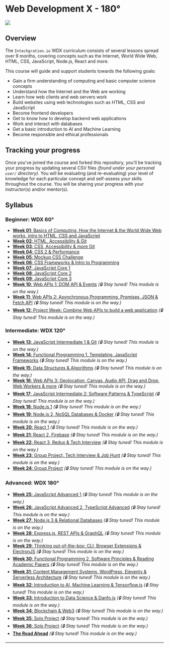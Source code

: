 # Web Development X - 180°

![](assets/syllabus.jpg)

## Overview 

  The `Intechgration.io` WDX curriculum consists of several lessons spread over 9 months, covering concepts such as the Internet, World Wide Web, HTML, CSS, JavaScript, Node.js, React and more.

  This course will guide and support students towards the following goals:

  - Gain a firm understanding of computing and basic computer science concepts
  - Understand how the Internet and the Web are working
  - Learn how web clients and web servers work
  - Build websites using web technologies such as HTML, CSS and JavaScript
  - Become frontend developers
  - Get to know how to develop backend web applications
  - Work and interact with databases
  - Get a basic introduction to AI and Machine Learning
  - Become responsible and ethical professionals 

## Tracking your progress

  Once you've joined the course and forked this repository, you'll be tracking your progress by updating several CSV files _(found under your personal `user/` directory)_. You will be evaluating (and re-evaluating) your level of knowledge for each particular concept and self-assess your skills throughout the course. You will be sharing your progress with your instructor(s) and/or mentor(s).

## Syllabus

### Beginner: WDX 60°

  - [**Week 01**: Basics of Computing, How the Internet & the World Wide Web works, intro to HTML, CSS and JavaScript](week01/index.md)
  - [**Week 02**: HTML, Accessibility & Git](week02/index.md)
  - [**Week 03**: CSS, Accessibility & more Git](week03/index.md)
  - [**Week 04**: CSS 2 & Performance](week04/index.md)
  - [**Week 05**: Mockup CSS Challenge](week05/index.md)
  - [**Week 06**: CSS Frameworks & Intro to Programming](week06/index.md)
  - [**Week 07**: JavaScript Core 1](week07/index.md)
  - [**Week 08**: JavaScript Core 2](week08/index.md)
  - [**Week 09**: JavaScript Core 3](week09/index.md)
  - [**Week 10**: Web APIs 1: DOM API & Events](#week10/index.md) _(🔒 Stay tuned! This module is on the way.)_
  - [**Week 11**: Web APIs 2: Asynchronous Programming, Promises, JSON & Fetch API](#week11/index.md) _(🔒 Stay tuned! This module is on the way.)_
  - [**Week 12**: Project Week: Combine Web APIs to build a web application](#week12/index.md) _(🔒 Stay tuned! This module is on the way.)_

### Intermediate: WDX 120°

  - [**Week 13**: JavaScript Intermediate 1 & Git](#week13/index.md) _(🔒 Stay tuned! This module is on the way.)_
  - [**Week 14**: Functional Programming 1, Templating, JavaScript Frameworks](#week14/index.md) _(🔒 Stay tuned! This module is on the way.)_
  - [**Week 15**: Data Structures & Algorithms](#week15/index.md) _(🔒 Stay tuned! This module is on the way.)_
  - [**Week 16**: Web APIs 3: Geolocation, Canvas, Audio API, Drag and Drop, Web Workers & more](#week16/index.md) _(🔒 Stay tuned! This module is on the way.)_
  - [**Week 17**: JavaScript Intermediate 2: Software Patterns & TypeScript](#week17/index.md) _(🔒 Stay tuned! This module is on the way.)_
  - [**Week 18**: Node.js 1](#week18/index.md) _(🔒 Stay tuned! This module is on the way.)_
  - [**Week 19**: Node.js 2, NoSQL Databases & Docker](#week19/index.md) _(🔒 Stay tuned! This module is on the way.)_
  - [**Week 20**: React 1](#week20/index.md) _(🔒 Stay tuned! This module is on the way.)_
  - [**Week 21**: React 2, Firebase](#week21/index.md) _(🔒 Stay tuned! This module is on the way.)_
  - [**Week 22**: React 3, Redux & Tech Interview](#week22/index.md) _(🔒 Stay tuned! This module is on the way.)_
  - [**Week 23**: Group Project, Tech Interview & Job Hunt](#week23/index.md) _(🔒 Stay tuned! This module is on the way.)_
  - [**Week 24**: Group Project](#week24/index.md) _(🔒 Stay tuned! This module is on the way.)_

### Advanced: WDX 180°

  - [**Week 25**: JavaScript Advanced 1](#week25/index.md) _(🔒 Stay tuned! This module is on the way.)_
  - [**Week 26**: JavaScript Advanced 2, TypeScript Advanced](#week26/index.md) _(🔒 Stay tuned! This module is on the way.)_
  - [**Week 27**: Node.js 3 & Relational Databases](#week27/index.md) _(🔒 Stay tuned! This module is on the way.)_
  - [**Week 28**: Express.js, REST APIs & GraphQL](#week28/index.md) _(🔒 Stay tuned! This module is on the way.)_
  - [**Week 29**: Thinking out-of-the-box: CLI, Browser Extensions & ElectronJS](#week29/index.md) _(🔒 Stay tuned! This module is on the way.)_
  - [**Week 30**: Functional Programming 2, Software Principles & Reading Academic Papers](#week30/index.md) _(🔒 Stay tuned! This module is on the way.)_
  - [**Week 31**: Content Management Systems, WordPress, Eleventy & Serverless Architecture](#week31/index.md) _(🔒 Stay tuned! This module is on the way.)_
  - [**Week 32**: Introduction to AI, Machine Learning & Tensorflow.js](#week32/index.md) _(🔒 Stay tuned! This module is on the way.)_
  - [**Week 33**: Introduction to Data Science & Danfo.js](#week33/index.md) _(🔒 Stay tuned! This module is on the way.)_
  - [**Week 34**: Blockchain & Web3](#week34/index.md) _(🔒 Stay tuned! This module is on the way.)_
  - [**Week 35**: Solo Project](#week35/index.md) _(🔒 Stay tuned! This module is on the way.)_
  - [**Week 36**: Solo Project](#week36/index.md) _(🔒 Stay tuned! This module is on the way.)_
  - [**The Road Ahead**](#week37/index.md) _(🔒 Stay tuned! This module is on the way.)_

---


